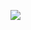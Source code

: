 ![](https://bat.bing.com/action/0?ti=56018282&Ver=2&mid=3bfdf886-1ccb-4c7f-a96d-69674a7d60e4&sid=201ffde0635411ee902411d77b750559&vid=20202bf0635411ee9ac03f2e618b0b9f&vids=0&msclkid=N&pi=0&lg=en-US&sw=800&sh=600&sc=24&nwd=1&tl=Shortform%20%7C%20As%20A%20Man%20Thinketh&p=https%3A%2F%2Fwww.shortform.com%2Fapp%2Fbook%2Fas-a-man-thinketh%2Fexercise-what-are-your-thoughts-creating&r=&lt=258&evt=pageLoad&sv=1&rn=577883)
